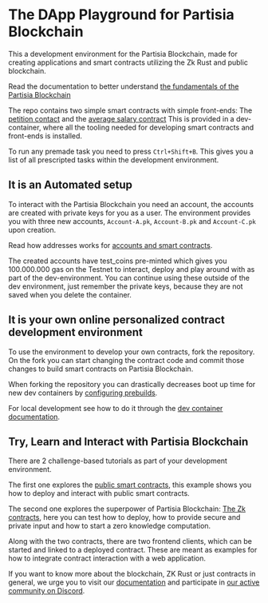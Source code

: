 # The DApp Playground for Partisia Blockchain 

This a development environment for the Partisia Blockchain, made for creating applications and smart
contracts utilizing the Zk Rust and public blockchain.


Read the documentation to better understand
[the fundamentals of the Partisia Blockchain](https://partisiablockchain.gitlab.io/documentation/pbc-fundamentals/introduction-to-the-fundamentals.html)

The repo contains two simple smart contracts with simple front-ends: 
The [petition contact](https://gitlab.com/partisiablockchain/language/example-contracts/-/tree/main/petition?ref_type=heads)
and
the [average salary contract](https://gitlab.com/partisiablockchain/language/example-contracts/-/tree/main/zk-average-salary?ref_type=heads)
 This is provided in a dev-container, where all the tooling needed for developing smart contracts and front-ends is installed.

To run any premade task you need to press `Ctrl+Shift+B`. This gives you a list
of
all prescripted tasks within the development environment.

## It is an Automated setup

To interact with the Partisia Blockchain you need an account, the accounts are created with private
keys for you as a user.
The environment provides you with three new accounts,
`Account-A.pk`, `Account-B.pk` and `Account-C.pk` upon creation.

Read how addresses works
for [accounts and smart contracts](https://partisiablockchain.gitlab.io/documentation/pbc-fundamentals/dictionary.html#address).

The created accounts have test_coins pre-minted which gives you 100.000.000 gas on the Testnet to
interact, deploy and
play around with as part of the dev-environment. You can continue using these outside of the dev
environment,
just remember the private keys, because they are not saved when you delete the container.

## It is your own online personalized contract development environment

To use the environment to develop your own contracts, fork the repository.
On the fork you can start changing the contract code and commit those changes to
build smart contracts on Partisia Blockchain.

When forking the repository you can drastically decreases boot up time for new dev containers by [configuring prebuilds](https://docs.github.com/en/codespaces/prebuilding-your-codespaces/configuring-prebuilds).

For local development see how to do it through
the [dev container documentation](https://code.visualstudio.com/docs/devcontainers/containers).

## Try, Learn and Interact with Partisia Blockchain

There are 2 challenge-based tutorials as part of your development environment.

The first one explores the [public smart contracts](tutorial/public-contract-example.md),
this example shows you how to deploy and interact with public smart contracts.

The second one explores the superpower of Partisia
Blockchain: [The Zk contracts](tutorial/zk-contract-example.md), here
you can test how to deploy,
how to provide secure and private input and how to start a zero knowledge computation.

Along with the two contracts, there are two frontend clients, which can be started and linked to a
deployed contract.
These are meant as examples for how to integrate contract interaction with a web
application.

If you want to know more about the blockchain, ZK Rust or just contracts in general,
we urge you to visit our [documentation](https://partisiablockchain.gitlab.io/documentation/) and
participate
in [our active community on Discord](https://partisiablockchain.gitlab.io/documentation/get-support-from-pbc-community.html).
